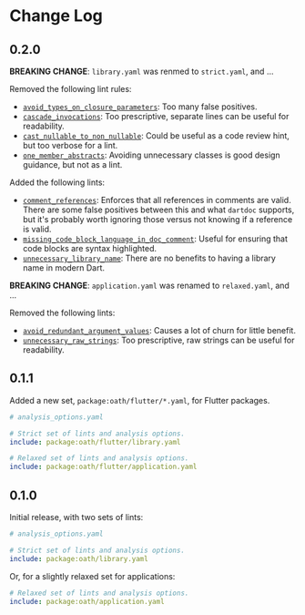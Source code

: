 # Change Log

## 0.2.0

**BREAKING CHANGE**: `library.yaml` was renmed to `strict.yaml`, and ...

Removed the following lint rules:

- [`avoid_types_on_closure_parameters`](https://dart.dev/tools/linter-rules/avoid_types_on_closure_parameters):
  Too many false positives.
- [`cascade_invocations`](https://dart.dev/tools/linter-rules/cascade_invocations):
  Too prescriptive, separate lines can be useful for readability.
- [`cast_nullable_to_non_nullable`](https://dart.dev/tools/linter-rules/cast_nullable_to_non_nullable):
  Could be useful as a code review hint, but too verbose for a lint.
- [`one_member_abstracts`](https://dart.dev/tools/linter-rules/one_member_abstracts):
  Avoiding unnecessary classes is good design guidance, but not as a lint.

Added the following lints:

- [`comment_references`](https://dart.dev/tools/linter-rules/comment_references):
  Enforces that all references in comments are valid. There are some false
  positives between this and what `dartdoc` supports, but it's probably worth
  ignoring those versus not knowing if a reference is valid.
- [`missing_code_block_language_in_doc_comment`](https://dart.dev/tools/linter-rules/missing_code_block_language_in_doc_comment):
  Useful for ensuring that code blocks are syntax highlighted.
- [`unnecessary_library_name`](https://dart.dev/tools/linter-rules/unnecessary_library_name):
  There are no benefits to having a library name in modern Dart.

**BREAKING CHANGE**: `application.yaml` was renamed to `relaxed.yaml`, and ...

Removed the following lints:

- [`avoid_redundant_argument_values`](https://dart.dev/tools/linter-rules/avoid_redundant_argument_values):
  Causes a lot of churn for little benefit.
- [`unnecessary_raw_strings`](https://dart.dev/tools/linter-rules/unnecessary_raw_strings):
  Too prescriptive, raw strings can be useful for readability.

## 0.1.1

Added a new set, `package:oath/flutter/*.yaml`, for Flutter packages.

```yaml
# analysis_options.yaml

# Strict set of lints and analysis options.
include: package:oath/flutter/library.yaml

# Relaxed set of lints and analysis options.
include: package:oath/flutter/application.yaml
```

## 0.1.0

Initial release, with two sets of lints:

```yaml
# analysis_options.yaml

# Strict set of lints and analysis options.
include: package:oath/library.yaml
```

Or, for a slightly relaxed set for applications:

```yaml
# Relaxed set of lints and analysis options.
include: package:oath/application.yaml
```
